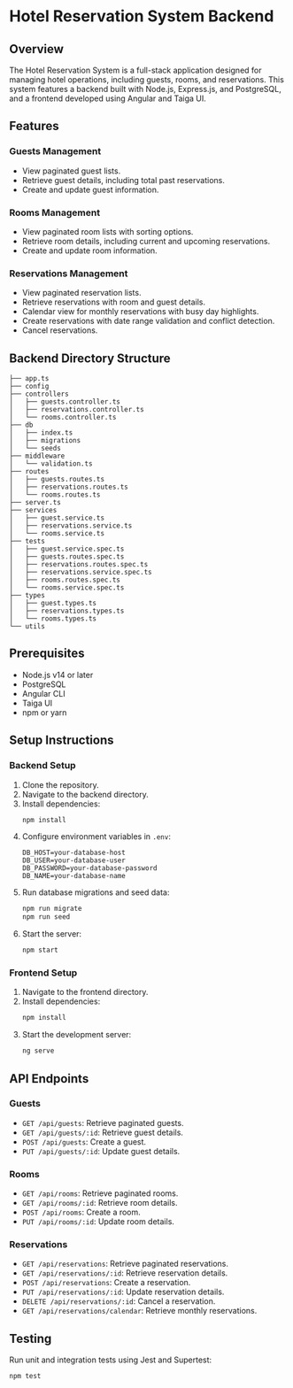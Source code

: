 # Hotel Reservation System Backend

## Overview

The Hotel Reservation System is a full-stack application designed for managing hotel operations, including guests, rooms, and reservations. This system features a backend built with Node.js, Express.js, and PostgreSQL, and a frontend developed using Angular and Taiga UI.

## Features

### Guests Management

- View paginated guest lists.
- Retrieve guest details, including total past reservations.
- Create and update guest information.

### Rooms Management

- View paginated room lists with sorting options.
- Retrieve room details, including current and upcoming reservations.
- Create and update room information.

### Reservations Management

- View paginated reservation lists.
- Retrieve reservations with room and guest details.
- Calendar view for monthly reservations with busy day highlights.
- Create reservations with date range validation and conflict detection.
- Cancel reservations.

## Backend Directory Structure

```
├── app.ts
├── config
├── controllers
│   ├── guests.controller.ts
│   ├── reservations.controller.ts
│   └── rooms.controller.ts
├── db
│   ├── index.ts
│   ├── migrations
│   └── seeds
├── middleware
│   └── validation.ts
├── routes
│   ├── guests.routes.ts
│   ├── reservations.routes.ts
│   └── rooms.routes.ts
├── server.ts
├── services
│   ├── guest.service.ts
│   ├── reservations.service.ts
│   └── rooms.service.ts
├── tests
│   ├── guest.service.spec.ts
│   ├── guests.routes.spec.ts
│   ├── reservations.routes.spec.ts
│   ├── reservations.service.spec.ts
│   ├── rooms.routes.spec.ts
│   └── rooms.service.spec.ts
├── types
│   ├── guest.types.ts
│   ├── reservations.types.ts
│   └── rooms.types.ts
└── utils
```

## Prerequisites

- Node.js v14 or later
- PostgreSQL
- Angular CLI
- Taiga UI
- npm or yarn

## Setup Instructions

### Backend Setup

1. Clone the repository.
2. Navigate to the backend directory.
3. Install dependencies:
   ```bash
   npm install
   ```
4. Configure environment variables in `.env`:
   ```env
   DB_HOST=your-database-host
   DB_USER=your-database-user
   DB_PASSWORD=your-database-password
   DB_NAME=your-database-name
   ```
5. Run database migrations and seed data:
   ```bash
   npm run migrate
   npm run seed
   ```
6. Start the server:
   ```bash
   npm start
   ```

### Frontend Setup

1. Navigate to the frontend directory.
2. Install dependencies:
   ```bash
   npm install
   ```
3. Start the development server:
   ```bash
   ng serve
   ```

## API Endpoints

### Guests

- `GET /api/guests`: Retrieve paginated guests.
- `GET /api/guests/:id`: Retrieve guest details.
- `POST /api/guests`: Create a guest.
- `PUT /api/guests/:id`: Update guest details.

### Rooms

- `GET /api/rooms`: Retrieve paginated rooms.
- `GET /api/rooms/:id`: Retrieve room details.
- `POST /api/rooms`: Create a room.
- `PUT /api/rooms/:id`: Update room details.

### Reservations

- `GET /api/reservations`: Retrieve paginated reservations.
- `GET /api/reservations/:id`: Retrieve reservation details.
- `POST /api/reservations`: Create a reservation.
- `PUT /api/reservations/:id`: Update reservation details.
- `DELETE /api/reservations/:id`: Cancel a reservation.
- `GET /api/reservations/calendar`: Retrieve monthly reservations.

## Testing

Run unit and integration tests using Jest and Supertest:

```bash
npm test
```
